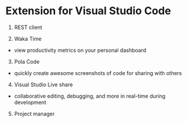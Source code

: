 # Extension for Visual Studio Code

1. REST client

2. Waka Time
 - view productivity metrics on your personal dashboard

3. Pola Code
 - quickly create awesome screenshots of code for sharing with others
 
4. Visual Studio Live share
 - collaborative editing, debugging, and more in real-time during development
 
 5. Project manager

